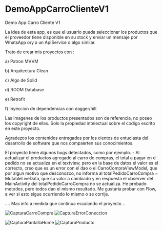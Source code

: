 # DemoAppCarroClienteV1
Demo App Carro Cliente V1

La idea de esta app, es que el usuario pueda seleccionar los productos que el proveedor tiene disponible en su stock y enviar un mensaje por WhatsApp
o/y a un ApiService o algo similar.

Trato de crear mis proyectos con :

a) Patron MVVM

b) Arquitectura Clean

c) Algo de Solid

d) ROOM Database

e) Retrofit

f) Inyeccion de dependencias con dagger/hilt

Las imagenes de los productos presentados son de referencia, no poseo los copyright de ellas. Solo la propiedad intelectual sobre el codigo escrito en este proyecto.

Agradezco los contenidos entregados por los cientos de entuciasta del desarrollo de software que nos compaerten sus conocimientos.

El proyecto tiene algunos bugs detectados, como por ejemplo.
           - Al actualizar el productos agregado al carro de compras, el total a pagar en el pedido no se actualiza en el textview, pero en la base de datos el valor
           es el correcto, creo que es un error con el dao o el CarroCompraViewModel, que por algun motivo que desconozco, no informa al
           totalPedidoCarroCompra = MutableLiveData, que su valor a cambiado y en respuesta el observer del MainActivity del totalPedidoCarroCompra no se actualiza.
           He probado metodos, pero todos dan el mismo resultado.
           Me gustaria probar con Flow, a ver si esto sigue ocurriendo lo mismo o se corrije.
           

....
Mas info a medida que continua escalando el proyecto...

![CapturaCarroCompra](https://user-images.githubusercontent.com/12845540/204099737-07402059-6836-4f69-a88f-70e404b3fd7c.PNG)
![CapturaErrorConeccion](https://user-images.githubusercontent.com/12845540/204099739-2373ad9f-4f5d-421a-bfe5-06a12b1d33be.PNG)

![CapturaPantallaHome](https://user-images.githubusercontent.com/12845540/204099740-1dd1bdde-f323-42cd-b0bd-93491ccfb383.PNG)
![CapturaProducto](https://user-images.githubusercontent.com/12845540/204099744-aa96527b-7b81-4e49-9797-d481c2aa8aeb.PNG)
